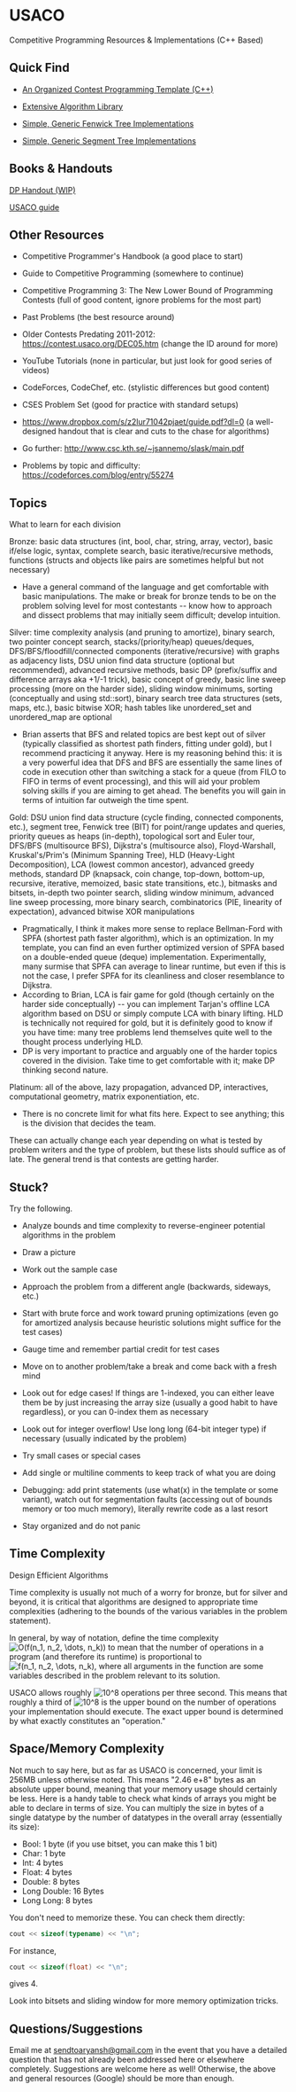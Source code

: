 # USACO
Competitive Programming Resources &amp; Implementations (C++ Based)

## Quick Find

- [An Organized Contest Programming Template (C++)](https://github.com/Aryansh-S/USACO/blob/master/CPtemplate.cpp)

- [Extensive Algorithm Library](https://github.com/Aryansh-S/USACO/blob/master/Algos.h)

- [Simple, Generic Fenwick Tree Implementations](https://github.com/Aryansh-S/USACO/tree/master/Implementations/Query%20DS/Easy_Fenwick) 

- [Simple, Generic Segment Tree Implementations](https://github.com/Aryansh-S/USACO/tree/master/Implementations/Query%20DS/Easy_Segtrees)

## Books \& Handouts

[DP Handout (WIP)](https://www.overleaf.com/read/vgdvpkrhjdbb)

[USACO guide](http://darrenyao.com/)

## Other Resources

- Competitive Programmer's Handbook (a good place to start)

- Guide to Competitive Programming (somewhere to continue)

- Competitive Programming 3: The New Lower Bound of Programming Contests (full of good content, ignore problems for the most part)

- Past Problems (the best resource around)

- Older Contests Predating 2011-2012: https://contest.usaco.org/DEC05.htm (change the ID around for more)

- YouTube Tutorials (none in particular, but just look for good series of videos)

- CodeForces, CodeChef, etc. (stylistic differences but good content)

- CSES Problem Set (good for practice with standard setups) 

- https://www.dropbox.com/s/z2lur71042pjaet/guide.pdf?dl=0 (a well-designed handout that is clear and cuts to the chase for algorithms)

- Go further: http://www.csc.kth.se/~jsannemo/slask/main.pdf

- Problems by topic and difficulty: https://codeforces.com/blog/entry/55274

## Topics
What to learn for each division

Bronze: basic data structures (int, bool, char, string, array, vector), basic if/else logic, syntax, complete search, basic iterative/recursive methods, functions (structs and objects like pairs are sometimes helpful but not necessary)
- Have a general command of the language and get comfortable with basic manipulations. The make or break for bronze tends to be on the problem solving level for most contestants -- know how to approach and dissect problems that may initially seem difficult; develop intuition.

Silver: time complexity analysis (and pruning to amortize), binary search, two pointer concept search, stacks/(priority/heap) queues/deques, DFS/BFS/floodfill/connected components (iterative/recursive) with graphs as adjacency lists, DSU union find data structure (optional but recommended), advanced recursive methods, basic DP (prefix/suffix and difference arrays aka +1/-1 trick), basic concept of greedy, basic line sweep processing (more on the harder side), sliding window minimums, sorting (conceptually and using std::sort), binary search tree data structures (sets, maps, etc.), basic bitwise XOR; hash tables like unordered_set and unordered_map are optional
- Brian asserts that BFS and related topics are best kept out of silver (typically classified as shortest path finders, fitting under gold), but I recommend practicing it anyway. Here is my reasoning behind this: it is a very powerful idea that DFS and BFS are essentially the same lines of code in execution other than switching a stack for a queue (from FILO to FIFO in terms of event processing), and this will aid your problem solving skills if you are aiming to get ahead. The benefits 
you will gain in terms of intuition far outweigh the time spent. 

Gold: DSU union find data structure (cycle finding, connected components, etc.), segment tree, Fenwick tree (BIT) for point/range updates and queries, priority queues as heaps (in-depth), topological sort and Euler tour, DFS/BFS (multisource BFS), Dijkstra's (multisource also), Floyd-Warshall, Kruskal's/Prim's (Minimum Spanning Tree), HLD (Heavy-Light Decomposition), LCA (lowest common ancestor), advanced greedy methods, standard DP (knapsack, coin change, top-down, bottom-up, recursive, iterative, memoized, basic state transitions, etc.), bitmasks and bitsets, in-depth two pointer search, sliding window minimum, advanced line sweep processing, more binary search, combinatorics (PIE, linearity of expectation), advanced bitwise XOR manipulations
- Pragmatically, I think it makes more sense to replace Bellman-Ford with SPFA (shortest path faster algorithm), which is an optimization. In my template, you can find an even further optimized version of SPFA based on a double-ended queue (deque) implementation. Experimentally, many surmise that SPFA can average to linear runtime, but even if this is not the case, I prefer SPFA for its cleanliness and closer resemblance to Dijkstra. 
- According to Brian, LCA is fair game for gold (though certainly on the harder side conceptually) -- you can implement Tarjan's offline LCA algorithm based on DSU or simply compute LCA with binary lifting. HLD is technically not required for gold, but it is definitely good to know if you have time: many tree problems lend themselves quite well to the thought process underlying HLD. 
- DP is very important to practice and arguably one of the harder topics covered in the division. Take time to get comfortable with it; make DP thinking second nature. 

Platinum: all of the above, lazy propagation, advanced DP, interactives, computational geometry, matrix exponentiation, etc. 
- There is no concrete limit for what fits here. Expect to see anything; this is the division that decides the team. 

These can actually change each year depending on what is tested by problem writers and the type of problem, but these lists should suffice as of late. The general trend is that contests are getting harder. 

## Stuck? 
Try the following.

- Analyze bounds and time complexity to reverse-engineer potential algorithms in the problem

- Draw a picture

- Work out the sample case

- Approach the problem from a different angle (backwards, sideways, etc.)

- Start with brute force and work toward pruning optimizations (even go for amortized analysis because heuristic solutions might suffice for the test cases)

- Gauge time and remember partial credit for test cases

- Move on to another problem/take a break and come back with a fresh mind

- Look out for edge cases! If things are 1-indexed, you can either leave them be by just increasing the array size (usually a good habit to have regardless), or you can 0-index them as necessary

- Look out for integer overflow! Use long long (64-bit integer type) if necessary (usually indicated by the problem)

- Try small cases or special cases

- Add single or multiline comments to keep track of what you are doing

- Debugging: add print statements (use what(x) in the template or some variant), watch out for segmentation faults (accessing out of bounds memory or too much memory), literally rewrite code as a last resort

- Stay organized and do not panic

## Time Complexity
Design Efficient Algorithms 

Time complexity is usually not much of a worry for bronze, but for silver and beyond, it is critical that algorithms are designed to appropriate time complexities (adhering to the bounds of the various variables in the problem statement). 

In general, by way of notation, define the time complexity ![O(f(n_1, n_2, \dots, n_k))](https://render.githubusercontent.com/render/math?math=O(f(n_1%2C%20n_2%2C%20%5Cdots%2C%20n_k))) to mean that the number of operations in a program (and therefore its runtime) is proportional to ![f(n_1, n_2, \dots, n_k)](https://render.githubusercontent.com/render/math?math=f(n_1%2C%20n_2%2C%20%5Cdots%2C%20n_k)), where all arguments in the function are some variables described in the problem relevant to its solution. 

USACO allows roughly ![10^8](https://render.githubusercontent.com/render/math?math=10%5E8) operations per three second. This means that roughly a third of ![10^8](https://render.githubusercontent.com/render/math?math=10%5E8) is the upper bound on the number of operations your implementation should execute. The exact upper bound is determined by what exactly constitutes an "operation." 

## Space/Memory Complexity

Not much to say here, but as far as USACO is concerned, your limit is 256MB unless otherwise noted. This means "2.46 e+8" bytes as an absolute upper bound, meaning that your memory usage should certainly be less. Here is a handy table to check what kinds of arrays you might be able to declare in terms of size. You can multiply the size in bytes of a single datatype by the number of datatypes in the overall array (essentially its size):

- Bool: 1 byte (if you use bitset, you can make this 1 bit)
- Char: 1 byte
- Int: 4 bytes
- Float: 4 bytes
- Double: 8 bytes
- Long Double: 16 Bytes
- Long Long: 8 bytes

You don't need to memorize these. You can check them directly: 
```cpp
cout << sizeof(typename) << "\n";
```

For instance, 
```cpp
cout << sizeof(float) << "\n";
```
gives 4. 

Look into bitsets and sliding window for more memory optimization tricks. 

## Questions/Suggestions

Email me at sendtoaryansh@gmail.com in the event that you have a detailed question that has not already been addressed here or elsewhere completely. Suggestions are welcome here as well! Otherwise, the above and general resources (Google) should be more than enough. 
